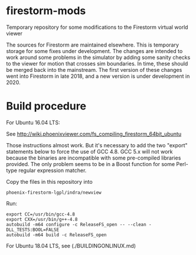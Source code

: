 # firestorm-mods

Temporary repository for some modifications to the Firestorm virtual world viewer

The sources for Firestorm are maintained elsewhere.  This is temporary storage for some fixes under
development. The changes are intended to work around some problems in the simulator by adding some sanity checks
to the viewer for motion that crosses sim boundaries. In time, these should be merged back into the
mainstream. The first version of these changes went into Firestorm in late 2018, and a new version is 
under development in 2020. 

# Build procedure

For Ubuntu 16.04 LTS:

See http://wiki.phoenixviewer.com/fs_compiling_firestorm_64bit_ubuntu

Those instructions almost work. But it's necessary to add the two "export"
statements below to force the use of GCC 4.8.  GCC 5.x will not work because
the binaries are incompatible with some pre-compiled libraries provided.
The only problem seems to be in a Boost function for some Perl-type regular
expression matcher.

Copy the files in this repository into 

    phoenix-firestorm-lgpl/indra/newview
    
Run:

    export CC=/usr/bin/gcc-4.8
    export CXX=/usr/bin/g++-4.8
    autobuild -m64 configure -c ReleaseFS_open -- --clean -DLL_TESTS:BOOL=FALSE
    autobuild -m64 build -c ReleaseFS_open

For Ubuntu 18.04 LTS, see (./BUILDINGONLINUX.md)
